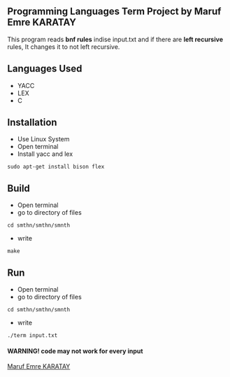## Programming Languages Term Project by Maruf Emre KARATAY
This program reads **bnf rules** indise input.txt and if there are **left recursive** rules, It changes it to not left recursive.

## Languages Used
- YACC 
- LEX 
- C


## Installation
- Use Linux System
- Open terminal
- Install yacc and lex

```shell
sudo apt-get install bison flex
```

## Build
- Open terminal
- go to directory of files

```shell
cd smthn/smthn/smnth
```
- write

```shell
make
```

## Run
- Open terminal
- go to directory of files

```shell
cd smthn/smthn/smnth
```
- write

```shell
./term input.txt
```


#### WARNING! code may not work for every input


[Maruf Emre KARATAY]()
